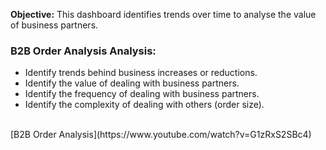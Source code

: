 **Objective:** This dashboard identifies trends over time to analyse the value of business partners.

### B2B Order Analysis Analysis:
- Identify trends behind business increases or reductions.
- Identify the value of dealing with business partners.
- Identify the frequency of dealing with business partners.
- Identify the complexity of dealing with others (order size).

<br>
[B2B Order Analysis](https://www.youtube.com/watch?v=G1zRxS2SBc4)
